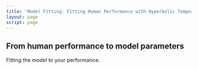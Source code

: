 ```yaml
---
title: 'Model Fitting: Fitting Human Performance with Hyperbolic Temporal Discounting'
layout: page
script: page
---
```


## From human performance to model parameters

Fitting the model to your performance.

<htd-example-human>
  <discountable-control trials="10" run pause reset></discountable-control>
  <itc-task trials="10"></itc-task>
  <discountable-response interactive trial feedback></discountable-response>
  <htd-curves></htd-curves>
  <htd-fit></htd-fit>
<!--
  <cpt-calculation numeric interactive></cpt-calculation>
  <cpt-space></cpt-space>
 -->
</htd-example-human>
